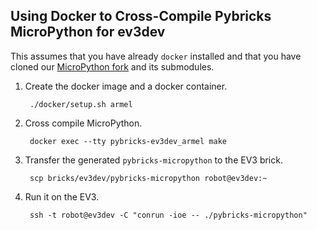 Using Docker to Cross-Compile Pybricks MicroPython for ev3dev
-------------------------------------------------------------

This assumes that you have already `docker` installed and that you have cloned
our [MicroPython fork](https://github.com/pybricks/micropython) and its submodules.

1. Create the docker image and a docker container.

        ./docker/setup.sh armel

2. Cross compile MicroPython.

        docker exec --tty pybricks-ev3dev_armel make

3. Transfer the generated `pybricks-micropython` to the EV3 brick.

        scp bricks/ev3dev/pybricks-micropython robot@ev3dev:~

4. Run it on the EV3.

        ssh -t robot@ev3dev -C "conrun -ioe -- ./pybricks-micropython"
